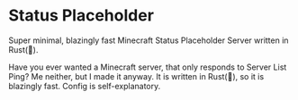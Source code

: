 # Status Placeholder
Super minimal, blazingly fast Minecraft Status Placeholder Server written in Rust(🚀).

Have you ever wanted a Minecraft server, that only responds to Server List Ping? Me neither, but I made it anyway.
It is written in Rust(🚀), so it is blazingly fast. Config is self-explanatory.
